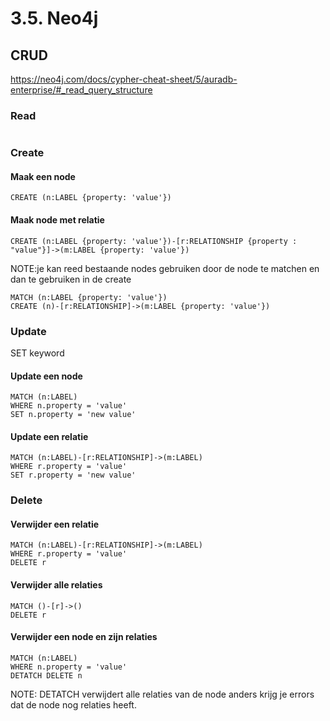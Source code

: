 # 3.5. Neo4j

## CRUD

https://neo4j.com/docs/cypher-cheat-sheet/5/auradb-enterprise/#_read_query_structure

### Read

```cypher

```

### Create

#### Maak een node

```cypher
CREATE (n:LABEL {property: 'value'})
```

#### Maak node met relatie

```cypher
CREATE (n:LABEL {property: 'value'})-[r:RELATIONSHIP {property : "value"}]->(m:LABEL {property: 'value'})
```

NOTE:je kan reed bestaande nodes gebruiken door de node te matchen en dan te gebruiken in de create

```cypher
MATCH (n:LABEL {property: 'value'})
CREATE (n)-[r:RELATIONSHIP]->(m:LABEL {property: 'value'})
```

### Update

SET keyword

#### Update een node

```cypher
MATCH (n:LABEL)
WHERE n.property = 'value'
SET n.property = 'new value'
```

#### Update een relatie

```cypher
MATCH (n:LABEL)-[r:RELATIONSHIP]->(m:LABEL)
WHERE r.property = 'value'
SET r.property = 'new value'
```

### Delete

#### Verwijder een relatie

```cypher
MATCH (n:LABEL)-[r:RELATIONSHIP]->(m:LABEL)
WHERE r.property = 'value'
DELETE r
```

#### Verwijder alle relaties

```cypher
MATCH ()-[r]->()
DELETE r
```

#### Verwijder een node en zijn relaties

```cypher
MATCH (n:LABEL)
WHERE n.property = 'value'
DETATCH DELETE n
```

NOTE: DETATCH verwijdert alle relaties van de node anders krijg je errors dat de node nog relaties heeft.
